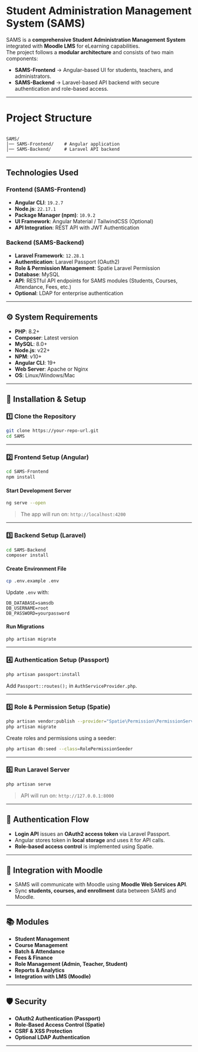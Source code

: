 # Student Administration Management System (SAMS)

SAMS is a **comprehensive Student Administration Management System** integrated with **Moodle LMS** for eLearning capabilities.  
The project follows a **modular architecture** and consists of two main components:

- **SAMS-Frontend** → Angular-based UI for students, teachers, and administrators.
- **SAMS-Backend** → Laravel-based API backend with secure authentication and role-based access.

---

# **Project Structure**
```

SAMS/
│── SAMS-Frontend/    # Angular application
│── SAMS-Backend/     # Laravel API backend

````

---

##  **Technologies Used**

### **Frontend (SAMS-Frontend)**
- **Angular CLI**: `19.2.7`
- **Node.js**: `22.17.1`
- **Package Manager (npm)**: `10.9.2`
- **UI Framework**: Angular Material / TailwindCSS (Optional)
- **API Integration**: REST API with JWT Authentication

### **Backend (SAMS-Backend)**
- **Laravel Framework**: `12.28.1`
- **Authentication**: Laravel Passport (OAuth2)
- **Role & Permission Management**: Spatie Laravel Permission
- **Database**: MySQL
- **API**: RESTful API endpoints for SAMS modules (Students, Courses, Attendance, Fees, etc.)
- **Optional**: LDAP for enterprise authentication

---

## ⚙ **System Requirements**
- **PHP**: 8.2+
- **Composer**: Latest version
- **MySQL**: 8.0+
- **Node.js**: v22+
- **NPM**: v10+
- **Angular CLI**: 19+
- **Web Server**: Apache or Nginx
- **OS**: Linux/Windows/Mac

---

## 🚀 **Installation & Setup**

### 1️⃣ **Clone the Repository**
```bash
git clone https://your-repo-url.git
cd SAMS
````

---

### 2️⃣ **Frontend Setup (Angular)**

```bash
cd SAMS-Frontend
npm install
```

#### **Start Development Server**

```bash
ng serve --open
```

> The app will run on: `http://localhost:4200`

---

### 3️⃣ **Backend Setup (Laravel)**

```bash
cd SAMS-Backend
composer install
```

#### **Create Environment File**

```bash
cp .env.example .env
```

Update `.env` with:

```
DB_DATABASE=samsdb
DB_USERNAME=root
DB_PASSWORD=yourpassword
```

#### **Run Migrations**

```bash
php artisan migrate
```

---

### 4️⃣ **Authentication Setup (Passport)**

```bash
php artisan passport:install
```

Add `Passport::routes();` in `AuthServiceProvider.php`.

---

### 5️⃣ **Role & Permission Setup (Spatie)**

```bash
php artisan vendor:publish --provider="Spatie\Permission\PermissionServiceProvider"
php artisan migrate
```

Create roles and permissions using a seeder:

```bash
php artisan db:seed --class=RolePermissionSeeder
```

---

### 6️⃣ **Run Laravel Server**

```bash
php artisan serve
```

> API will run on: `http://127.0.0.1:8000`

---

## 🔐 **Authentication Flow**

* **Login API** issues an **OAuth2 access token** via Laravel Passport.
* Angular stores token in **local storage** and uses it for API calls.
* **Role-based access control** is implemented using Spatie.

---

## 🔗 **Integration with Moodle**

* SAMS will communicate with Moodle using **Moodle Web Services API**.
* Sync **students, courses, and enrollment** data between SAMS and Moodle.

---

## 📚 **Modules**

* **Student Management**
* **Course Management**
* **Batch & Attendance**
* **Fees & Finance**
* **Role Management (Admin, Teacher, Student)**
* **Reports & Analytics**
* **Integration with LMS (Moodle)**

---

## 🛡 **Security**

* **OAuth2 Authentication (Passport)**
* **Role-Based Access Control (Spatie)**
* **CSRF & XSS Protection**
* **Optional LDAP Authentication**

---
